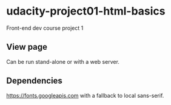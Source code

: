# udacity-project01-html-basics
 Front-end dev course project 1

## View page
Can be run stand-alone or with a web server.

## Dependencies
https://fonts.googleapis.com with a fallback to local sans-serif.
